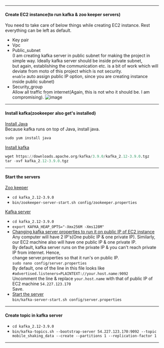 --------------------------------------------------------------------------------------------------------------------------------
#### Create EC2 instance(to run kafka & zoo keeper servers)
You need to take care of below things while creating EC2 instance. Rest everything can be left as default.</br>
- Key pair</br>
- Vpc</br>
- Public_subnet</br>
  (I am creating kafka server in public subnet for making the project in simple way. Ideally kafka server should be inside private subnet,</br>
   but again, establishing the communication etc. is a bit of work which will deviate from moto of this project which is not security.</br>
   `enable` auto assign public IP option, since you are creating instance inside public subnet)</br>
- Security_group</br>
  Allow all traffic from internet(Again, this is not who it should be. I am compromising).
  ![image](https://github.com/user-attachments/assets/cc770fa4-6897-4220-a6c4-30c81e2ef49d)

--------------------------------------------------------------------------------------------------------------------------------
#### Install kafka(zookeeper also get's installed) 
<ins>Install Java</ins></br>
Because kafka runs on top of Java, install java.
```python
sudo yum install java
```
<ins>Install kafka</ins>
```python
wget https://downloads.apache.org/kafka/3.9.0/kafka_2.12-3.9.0.tgz
tar -xvf kafka_2.12-3.9.0.tgz
```
--------------------------------------------------------------------------------------------------------------------------------
#### Start the servers 
<ins>Zoo keeper</ins>
- `cd kafka_2.12-3.9.0`
- `bin/zookeeper-server-start.sh config/zookeeper.properties`

<ins>Kafka server</ins>
- `cd kafka_2.12-3.9.0`
- `export KAFKA_HEAP_OPTS="-Xmx256M -Xms128M"`
- <ins>Changing kafka server properties to run it on public IP of EC2 instance</ins></br>
  Any computer will have 2 IP's(One public IP & one private IP). Similarly, our EC2 machine also will have one public IP & one private IP.</br>
  By default, kafka server runs on the private IP & you can't reach private IP from internet. Hence,</br>
  change server.properties so that it run's on public IP.</br>
  `sudo nano config/server.properties`</br>
  By default, one of the line in this file looks like `#advertised.listeners=PLAINTEXT://your.host.name:9092`</br>
  Uncomment the line & replace `your.host.name` with that of public IP of EC2 machine `54.227.123.170`</br>
  Save.
- <ins>Start the server</ins></br>
  `bin/kafka-server-start.sh config/server.properties`

--------------------------------------------------------------------------------------------------------------------------
#### Create topic in kafka server
- `cd kafka_2.12-3.9.0`
- `bin/kafka-topics.sh --bootstrap-server 54.227.123.170:9092 --topic mobile_shaking_data --create --partitions 1 --replication-factor 1`

--------------------------------------------------------------------------------------------------------------------------------
